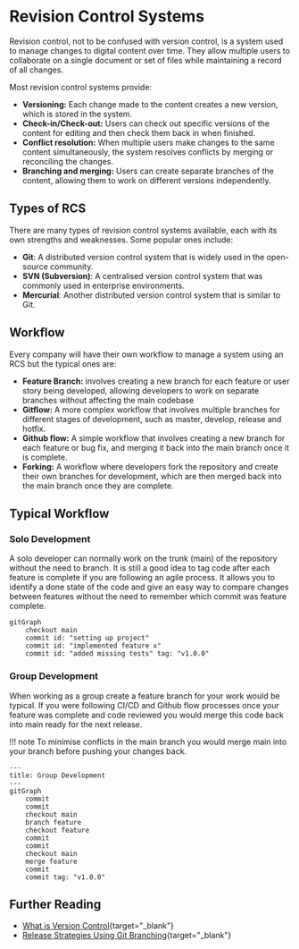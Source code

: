 # Revision Control Systems

Revision control, not to be confused with version control, is a system used to manage changes to digital content over time. They allow multiple users to collaborate on a single document or set of files while maintaining a record of all changes.

Most revision control systems provide:

- **Versioning:** Each change made to the content creates a new version, which is stored in the system.
- **Check-in/Check-out:** Users can check out specific versions of the content for editing and then check them back in when finished.
- **Conflict resolution:** When multiple users make changes to the same content simultaneously, the system resolves conflicts by merging or reconciling the changes.
- **Branching and merging:** Users can create separate branches of the content, allowing them to work on different versions independently.

## Types of RCS

There are many types of revision control systems available, each with its own strengths and weaknesses. Some popular ones include:

- **Git**: A distributed version control system that is widely used in the open-source community.
- **SVN (Subversion)**: A centralised version control system that was commonly used in enterprise environments.
- **Mercurial**: Another distributed version control system that is similar to Git.

## Workflow

Every company will have their own workflow to manage a system using an RCS but the typical ones are:

- **Feature Branch:** involves creating a new branch for each feature or user story being developed, allowing developers to work on separate branches without affecting the main codebase
- **Gitflow:** A more complex workflow that involves multiple branches for different stages of development, such as master, develop, release and hotfix.
- **Github flow:** A simple workflow that involves creating a new branch for each feature or bug fix, and merging it back into the main branch once it is complete.
- **Forking:** A workflow where developers fork the repository and create their own branches for development, which are then merged back into the main branch once they are complete.

## Typical Workflow
### Solo Development

A solo developer can normally work on the trunk (main) of the repository without the need to branch. It is still a good idea to tag code after each feature is complete if you are following an agile process. It allows you to identify a done state of the code and give an easy way to compare changes between features without the need to remember which commit was feature complete.

``` mermaid
gitGraph
    checkout main
    commit id: "setting up project"
    commit id: "implemented feature x"
    commit id: "added missing tests" tag: "v1.0.0"

```

### Group Development 
When working as a group create a feature branch for your work would be typical. If you were following CI/CD and Github flow processes once your feature was complete and code reviewed you would merge this code back into main ready for the next release. 

!!! note
    To minimise conflicts in the main branch you would merge main into your branch before pushing your changes back.

``` mermaid
---
title: Group Development
---
gitGraph
    commit
    commit
    checkout main
    branch feature
    checkout feature
    commit
    commit
    checkout main
    merge feature
    commit
    commit tag: "v1.0.0"
```


## Further Reading
- [What is Version Control](https://www.atlassian.com/git/tutorials/what-is-version-control){target="_blank"}
- [Release Strategies Using Git Branching](https://medium.com/@Insighture/release-strategies-using-git-branching-025b2edcc67a){target="_blank"}